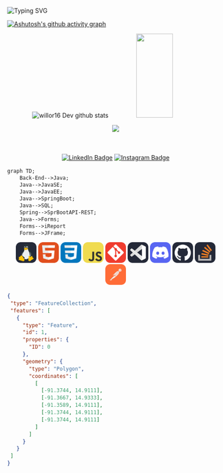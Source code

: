  ![Typing SVG](https://readme-typing-svg.herokuapp.com/?color=02D9F7FF&size=35&center=true&vCenter=true&width=1000&lines=HOLA+SOY+WILMER+CHOXOM;SOY+DESARROLLADOR+BACKEND;PROXIMAMENTE+FRONTEND;BIENVENIDOS!)








 [![Ashutosh's github activity graph](https://github-readme-activity-graph.vercel.app/graph?username=willor16&bg_color=0d1117&color=ffffff&line=00b3ff&point=f9fafa&area=true&hide_border=true)](https://github.com/ashutosh00710/github-readme-activity-graph)









 <div align="center">  
  <img width="49%" height="195px" src="https://github-readme-stats.vercel.app/api?username=willor16&show_icons=true&count_private=true&hide_border=true&title_color=02D9F7FF&icon_color=02D9F7FF&text_color=c9d1d9&bg_color=0d1117" alt="willor16 Dev github stats" /> 
  
  <img width="41%" height="195px" src="https://github-readme-stats.vercel.app/api/top-langs/?username=willor16&layout=compact&hide_border=true&title_color=02D9F7FF&text_color=02D9F7FF&bg_color=0d1117" />
</div> 







<p align="center">
 <img  src="https://github-readme-streak-stats.herokuapp.com?user=willor16&theme=tokyonight_duo&hide_border=true"
</p>








<p align="center">
    <br/><br/><a href="https://www.linkedin.com/in/www.linkedin.com/in/wilmerchoxom" target="_blank"><img src="https://img.shields.io/badge/-LinkedIn-0A0A0B?logo=linkedin&style=for-the-badge&logoColor=white" alt="LinkedIn Badge" /></a>
    <a href="https://www.instagram.com/https://www.instagram.com/will_lor77/" target="_blank"><img src="https://img.shields.io/badge/-Instagram-0A0A0B?logo=instagram&style=for-the-badge&logoColor=white" alt="Instagram Badge" /></a>
</p>







```mermaid
graph TD;
    Back-End-->Java;
    Java-->JavaSE;
    Java-->JavaEE;
    Java-->SpringBoot;
    Java-->SQL;
    Spring-->SprBootAPI-REST;
    Java-->Forms;
    Forms-->iReport
    Forms-->JFrame;
```









<p align="center">   
<img src="https://github.com/tandpfun/skill-icons/blob/main/icons/Linux-Dark.svg" width="48" title="Linux">  
<img src="https://github.com/tandpfun/skill-icons/blob/main/icons/HTML.svg" width="48" title="HTML"> 
<img src="https://github.com/tandpfun/skill-icons/blob/main/icons/CSS.svg" width="48" title="CSS">   
<img src="https://github.com/tandpfun/skill-icons/blob/main/icons/JavaScript.svg" width="48"  title="Javascript"> 
<img src="https://github.com/tandpfun/skill-icons/blob/main/icons/Git.svg" width="48" title="Git">   
<img src="https://github.com/tandpfun/skill-icons/blob/main/icons/VSCode-Dark.svg" width="48" title="Vscode">   
<img src="https://github.com/tandpfun/skill-icons/blob/main/icons/Discord.svg" width="48" title="Discord">   
<img src="https://github.com/tandpfun/skill-icons/blob/main/icons/Github-Dark.svg" width="48" title="Github">   
<img src="https://github.com/tandpfun/skill-icons/blob/main/icons/StackOverflow-Dark.svg" width="48" title="StackOverFlow">   
<img src="https://github.com/tandpfun/skill-icons/blob/main/icons/Postman.svg" width="48" title="Postman"> 

<p/>
















 ```geojson
{
  "type": "FeatureCollection",
  "features": [
    {
      "type": "Feature",
      "id": 1,
      "properties": {
        "ID": 0
      },
      "geometry": {
        "type": "Polygon",
        "coordinates": [
          [
            [-91.3744, 14.9111], 
            [-91.3667, 14.9333], 
            [-91.3589, 14.9111], 
            [-91.3744, 14.9111], 
            [-91.3744, 14.9111]  
          ]
        ]
      }
    }
  ]
}
```










